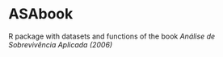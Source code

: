 # ASAbook

R package with datasets and functions of the book *Análise de Sobrevivência Aplicada (2006)*
